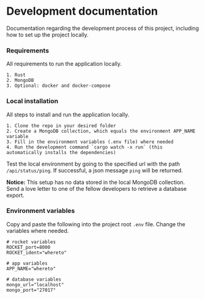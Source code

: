 # Development documentation

Documentation regarding the development process of this project, including how to set up the project locally.

### Requirements

All requirements to run the application locally.

```
1. Rust
2. MongoDB
3. Optional: docker and docker-compose
```

### Local installation

All steps to install and run the application locally.

```
1. Clone the repo in your desired folder
2. Create a MongoDB collection, which equals the environment APP_NAME variable
3. Fill in the environment variables (.env file) where needed
4. Run the development command `cargo watch -x run` (this automatically installs the dependencies)
```

Test the local environment by going to the specified url with the path `/api/status/ping`. If successful, a json message `ping` will be returned.

**Notice:** This setup has no data stored in the local MongoDB collection. Send a love letter to one of the fellow developers to retrieve a database export.  

### Environment variables

Copy and paste the following into the project root `.env` file. Change the variables where needed.

```
# rocket variables
ROCKET_port=8000
ROCKET_ident="whereto"

# app variables
APP_NAME="whereto"

# database variables
mongo_url="localhost"
mongo_port="27017"
```
